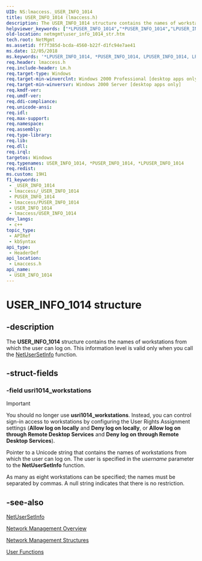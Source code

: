 ```yaml
---
UID: NS:lmaccess._USER_INFO_1014
title: USER_INFO_1014 (lmaccess.h)
description: The USER_INFO_1014 structure contains the names of workstations from which the user can log on. This information level is valid only when you call the NetUserSetInfo function.
helpviewer_keywords: ["*LPUSER_INFO_1014","*PUSER_INFO_1014","LPUSER_INFO_1014","LPUSER_INFO_1014 structure pointer [Network Management]","PUSER_INFO_1014","PUSER_INFO_1014 structure pointer [Network Management]","USER_INFO_1014","USER_INFO_1014 structure [Network Management]","_win32_user_info_1014_str","lmaccess/LPUSER_INFO_1014","lmaccess/PUSER_INFO_1014","lmaccess/USER_INFO_1014","netmgmt.user_info_1014_str"]
old-location: netmgmt\user_info_1014_str.htm
tech.root: NetMgmt
ms.assetid: ff7f385d-bcda-4560-b22f-d1fc94e7ae41
ms.date: 12/05/2018
ms.keywords: '*LPUSER_INFO_1014, *PUSER_INFO_1014, LPUSER_INFO_1014, LPUSER_INFO_1014 structure pointer [Network Management], PUSER_INFO_1014, PUSER_INFO_1014 structure pointer [Network Management], USER_INFO_1014, USER_INFO_1014 structure [Network Management], _win32_user_info_1014_str, lmaccess/LPUSER_INFO_1014, lmaccess/PUSER_INFO_1014, lmaccess/USER_INFO_1014, netmgmt.user_info_1014_str'
req.header: lmaccess.h
req.include-header: Lm.h
req.target-type: Windows
req.target-min-winverclnt: Windows 2000 Professional [desktop apps only]
req.target-min-winversvr: Windows 2000 Server [desktop apps only]
req.kmdf-ver: 
req.umdf-ver: 
req.ddi-compliance: 
req.unicode-ansi: 
req.idl: 
req.max-support: 
req.namespace: 
req.assembly: 
req.type-library: 
req.lib: 
req.dll: 
req.irql: 
targetos: Windows
req.typenames: USER_INFO_1014, *PUSER_INFO_1014, *LPUSER_INFO_1014
req.redist: 
ms.custom: 19H1
f1_keywords:
 - _USER_INFO_1014
 - lmaccess/_USER_INFO_1014
 - PUSER_INFO_1014
 - lmaccess/PUSER_INFO_1014
 - USER_INFO_1014
 - lmaccess/USER_INFO_1014
dev_langs:
 - c++
topic_type:
 - APIRef
 - kbSyntax
api_type:
 - HeaderDef
api_location:
 - Lmaccess.h
api_name:
 - USER_INFO_1014
---
```


# USER_INFO_1014 structure


## -description

The
				<b>USER_INFO_1014</b> structure contains the names of workstations from which the user can log on. This information level is valid only when you call the 
<a href="/windows/desktop/api/lmaccess/nf-lmaccess-netusersetinfo">NetUserSetInfo</a> function.

## -struct-fields

### -field usri1014_workstations

> [!IMPORTANT]
> You should no longer use **usri1014_workstations**. Instead, you can control sign-in access to workstations by configuring the User Rights Assignment settings (**Allow log on locally** and **Deny log on locally**, or **Allow log on through Remote Desktop Services** and **Deny log on through Remote Desktop Services**).

Pointer to a Unicode string that contains the names of workstations from which the user can log on. The user is specified in the <i>username</i> parameter to the 
<b>NetUserSetInfo</b> function. 

As many as eight workstations can be specified; the names must be separated by commas. A null string indicates that there is no restriction.

## -see-also

<a href="/windows/desktop/api/lmaccess/nf-lmaccess-netusersetinfo">NetUserSetInfo</a>



<a href="/windows/desktop/NetMgmt/network-management">Network Management Overview</a>



<a href="/windows/desktop/NetMgmt/network-management-structures">Network Management Structures</a>



<a href="/windows/desktop/NetMgmt/user-functions">User Functions</a>